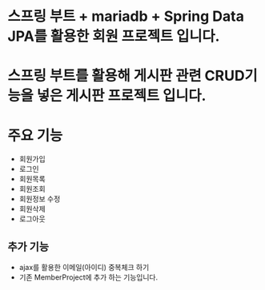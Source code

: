 # 스프링 부트 + mariadb + Spring Data JPA를 활용한 회원 프로젝트 입니다. 
# 스프링 부트를 활용해 게시판 관련 CRUD기능을 넣은 게시판 프로젝트 입니다.



# 주요 기능 
- 회원가입
- 로그인
- 회원목록
- 회원조회
- 회원정보 수정
- 회원삭제
- 로그아웃

## 추가 기능 
- ajax를 활용한 이메일(아이디) 중복체크 하기 
- 기존 MemberProject에 추가 하는 기능입니다. 











